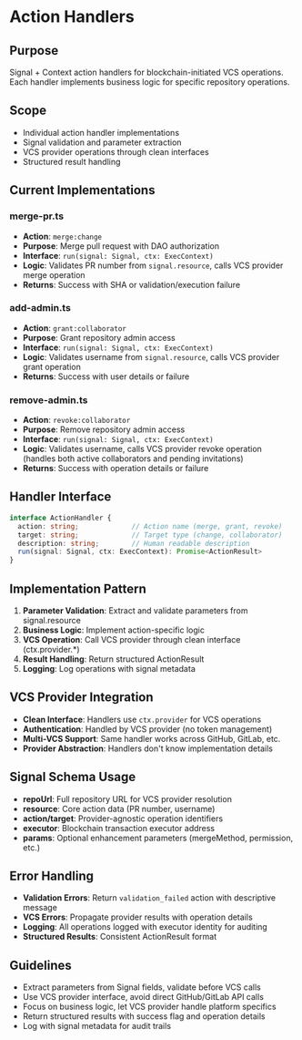 # Action Handlers

## Purpose
Signal + Context action handlers for blockchain-initiated VCS operations. Each handler implements business logic for specific repository operations.

## Scope
- Individual action handler implementations
- Signal validation and parameter extraction
- VCS provider operations through clean interfaces
- Structured result handling

## Current Implementations

### merge-pr.ts
- **Action**: `merge:change`
- **Purpose**: Merge pull request with DAO authorization
- **Interface**: `run(signal: Signal, ctx: ExecContext)`
- **Logic**: Validates PR number from `signal.resource`, calls VCS provider merge operation
- **Returns**: Success with SHA or validation/execution failure

### add-admin.ts
- **Action**: `grant:collaborator`  
- **Purpose**: Grant repository admin access
- **Interface**: `run(signal: Signal, ctx: ExecContext)`
- **Logic**: Validates username from `signal.resource`, calls VCS provider grant operation
- **Returns**: Success with user details or failure

### remove-admin.ts
- **Action**: `revoke:collaborator`
- **Purpose**: Remove repository admin access
- **Interface**: `run(signal: Signal, ctx: ExecContext)`
- **Logic**: Validates username, calls VCS provider revoke operation (handles both active collaborators and pending invitations)
- **Returns**: Success with operation details or failure

## Handler Interface
```typescript
interface ActionHandler {
  action: string;             // Action name (merge, grant, revoke)
  target: string;             // Target type (change, collaborator)  
  description: string;        // Human readable description
  run(signal: Signal, ctx: ExecContext): Promise<ActionResult>
}
```

## Implementation Pattern
1. **Parameter Validation**: Extract and validate parameters from signal.resource
2. **Business Logic**: Implement action-specific logic
3. **VCS Operation**: Call VCS provider through clean interface (ctx.provider.*)
4. **Result Handling**: Return structured ActionResult
5. **Logging**: Log operations with signal metadata

## VCS Provider Integration
- **Clean Interface**: Handlers use `ctx.provider` for VCS operations
- **Authentication**: Handled by VCS provider (no token management)
- **Multi-VCS Support**: Same handler works across GitHub, GitLab, etc.
- **Provider Abstraction**: Handlers don't know implementation details

## Signal Schema Usage
- **repoUrl**: Full repository URL for VCS provider resolution  
- **resource**: Core action data (PR number, username)
- **action/target**: Provider-agnostic operation identifiers
- **executor**: Blockchain transaction executor address
- **params**: Optional enhancement parameters (mergeMethod, permission, etc.)

## Error Handling
- **Validation Errors**: Return `validation_failed` action with descriptive message
- **VCS Errors**: Propagate provider results with operation details  
- **Logging**: All operations logged with executor identity for auditing
- **Structured Results**: Consistent ActionResult format

## Guidelines
- Extract parameters from Signal fields, validate before VCS calls
- Use VCS provider interface, avoid direct GitHub/GitLab API calls
- Focus on business logic, let VCS provider handle platform specifics
- Return structured results with success flag and operation details
- Log with signal metadata for audit trails